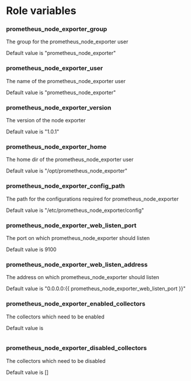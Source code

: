 # Role variables

### prometheus_node_exporter_group
The group for the prometheus_node_exporter user

Default value is "prometheus_node_exporter"

### prometheus_node_exporter_user
The name of the prometheus_node_exporter user

Default value is "prometheus_node_exporter"

### prometheus_node_exporter_version
The version of the node exporter

Default value is "1.0.1"

### prometheus_node_exporter_home
The home dir of the prometheus_node_exporter user

Default value is "/opt/prometheus_node_exporter"

### prometheus_node_exporter_config_path
The path for the configurations required for prometheus_node_exporter

Default value is "/etc/prometheus_node_exporter/config"

### prometheus_node_exporter_web_listen_port
The port on which prometheus_node_exporter should listen

Default value is 9100

### prometheus_node_exporter_web_listen_address
The address on which prometheus_node_exporter should listen

Default value is "0.0.0.0:{{ prometheus_node_exporter_web_listen_port }}"

### prometheus_node_exporter_enabled_collectors
The collectors which need to be enabled

Default value is
```
```

### prometheus_node_exporter_disabled_collectors
The collectors which need to be disabled

Default value is []
